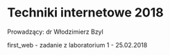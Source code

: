 # Techniki internetowe 2018
Prowadzący: dr Włodzimierz Bzyl

first_web - zadanie z laboratorium 1 - 25.02.2018